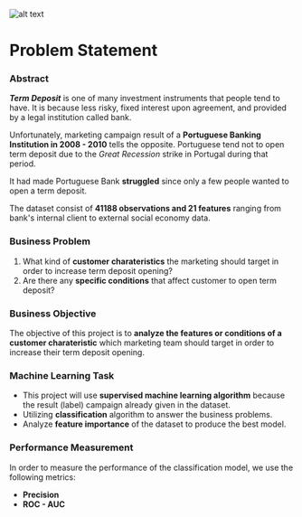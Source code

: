 ![alt text](https://www.essential-business.pt/wp-content/uploads/2021/04/portugal-high-resolution-banks-concept.jpg)

<h1>Problem Statement</h1>

<h3>Abstract</h3>

***Term Deposit*** is one of many investment instruments that people tend to have. It is because less risky, fixed interest upon agreement, and provided by a legal institution called bank. 

Unfortunately, marketing campaign result of a **Portuguese Banking Institution in 2008 - 2010** tells the opposite. Portuguese tend not to open term deposit due to the *Great Recession* strike in Portugal during that period. 

It had made Portuguese Bank **struggled** since only a few people wanted to open a term deposit.

The dataset consist of **41188 observations and 21 features** ranging from bank's internal client to external social economy data.

<h3>Business Problem</h3>

1. What kind of **customer charateristics** the marketing should target in order to increase term deposit opening?
2. Are there any **specific conditions** that affect customer to open term deposit?

<h3>Business Objective</h3>

The objective of this project is to **analyze the features or conditions of a customer charateristic** which marketing team should target in order to increase their term deposit opening.

<h3>Machine Learning Task</h3>

- This project will use **supervised machine learning algorithm** because the result (label) campaign already given in the dataset.
- Utilizing **classification** algorithm to answer the business problems.
- Analyze **feature importance** of the dataset to produce the best model.

<h3>Performance Measurement</h3>

In order to measure the performance of the classification model, we use the following metrics: 
- **Precision**
- **ROC - AUC**
